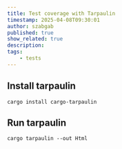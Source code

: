 ```yaml
---
title: Test coverage with Tarpaulin
timestamp: 2025-04-08T09:30:01
author: szabgab
published: true
show_related: true
description:
tags:
    - tests
---
```



## Install tarpaulin

```
cargo install cargo-tarpaulin
```


## Run tarpaulin

```
cargo tarpaulin --out Html
```

